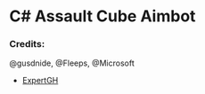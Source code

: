 # C# Assault Cube Aimbot
### Credits:
@gusdnide, @Fleeps, @Microsoft
- [ExpertGH](www.expertgh.com.br)

